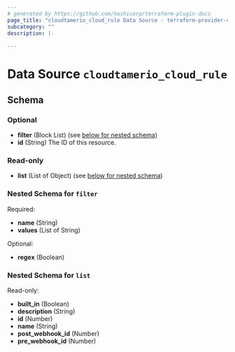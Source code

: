 ```yaml
---
# generated by https://github.com/hashicorp/terraform-plugin-docs
page_title: "cloudtamerio_cloud_rule Data Source - terraform-provider-cloudtamerio"
subcategory: ""
description: |-
  
---
```


# Data Source `cloudtamerio_cloud_rule`





<!-- schema generated by tfplugindocs -->
## Schema

### Optional

- **filter** (Block List) (see [below for nested schema](#nestedblock--filter))
- **id** (String) The ID of this resource.

### Read-only

- **list** (List of Object) (see [below for nested schema](#nestedatt--list))

<a id="nestedblock--filter"></a>
### Nested Schema for `filter`

Required:

- **name** (String)
- **values** (List of String)

Optional:

- **regex** (Boolean)


<a id="nestedatt--list"></a>
### Nested Schema for `list`

Read-only:

- **built_in** (Boolean)
- **description** (String)
- **id** (Number)
- **name** (String)
- **post_webhook_id** (Number)
- **pre_webhook_id** (Number)


